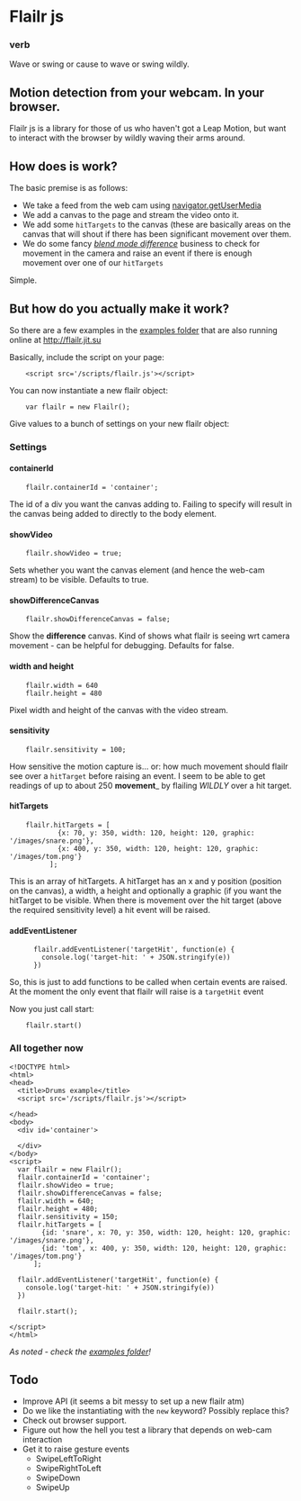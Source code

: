# Flailr js

### verb

Wave or swing or cause to wave or swing wildly.

## Motion detection from your webcam. In your browser.

Flailr js is a library for those of us who haven't got a Leap Motion, but want to interact with the browser by wildly
waving their arms around.


## How does is work?

The basic premise is as follows:

 - We take a feed from the web cam using [navigator.getUserMedia](https://developer.mozilla.org/en-US/docs/Web/API/Navigator.getUserMedia)
 - We add a canvas to the page and stream the video onto it.
 - We add some `hitTargets` to the canvas (these are basically areas on the canvas that will shout if there has been significant movement over them.
 - We do some fancy [_blend mode difference_](http://en.wikipedia.org/wiki/Blend_modes#Difference) business to check for movement in the camera and raise an event if there is enough movement over one of our `hitTargets`

Simple.


## But how do you actually make it work?

So there are a few examples in the [examples folder](https://github.com/PaulCampbell/Flailr/tree/master/public/examples) that are also running online at http://flailr.jit.su

Basically, include the script on your page:

        <script src='/scripts/flailr.js'></script>

You can now instantiate a new flailr object:

        var flailr = new Flailr();

Give values to a bunch of settings on your new flailr object:

### Settings
#### containerId

        flailr.containerId = 'container';

The id of a div you want the canvas adding to. Failing to specify will result in the canvas being added
to directly to the body element.

#### showVideo

        flailr.showVideo = true;

Sets whether you want the canvas element (and hence the web-cam stream) to be visible. Defaults to true.

#### showDifferenceCanvas

        flailr.showDifferenceCanvas = false;

Show the __difference__ canvas.  Kind of shows what flailr is seeing wrt camera movement - can be helpful for debugging.
Defaults for false.

#### width and height

        flailr.width = 640
        flailr.height = 480

Pixel width and height of the canvas with the video stream.

#### sensitivity

        flailr.sensitivity = 100;

How sensitive the motion capture is... or: how much movement should flailr see over a `hitTarget` before raising an event.
I seem to be able to get readings of up to about 250 __movement___ by flailing _WILDLY_ over a hit target.

#### hitTargets

        flailr.hitTargets = [
                {x: 70, y: 350, width: 120, height: 120, graphic: '/images/snare.png'},
                {x: 400, y: 350, width: 120, height: 120, graphic: '/images/tom.png'}
              ];

This is an array of hitTargets.  A hitTarget has an x and y position (position on the canvas), a width, a height and optionally
a graphic (if you want the hitTarget to be visible.  When there is movement over the hit target (above the required sensitivity
level) a hit event will be raised.

#### addEventListener

          flailr.addEventListener('targetHit', function(e) {
            console.log('target-hit: ' + JSON.stringify(e))
          })

So, this is just to add functions to be called when certain events are raised. At the moment the only event that flailr will raise
is a `targetHit` event

Now you just call start:

        flailr.start()



### All together now
    <!DOCTYPE html>
    <html>
    <head>
      <title>Drums example</title>
      <script src='/scripts/flailr.js'></script>

    </head>
    <body>
      <div id='container'>

      </div>
    </body>
    <script>
      var flailr = new Flailr();
      flailr.containerId = 'container';
      flailr.showVideo = true;
      flailr.showDifferenceCanvas = false;
      flailr.width = 640;
      flailr.height = 480;
      flailr.sensitivity = 150;
      flailr.hitTargets = [
            {id: 'snare', x: 70, y: 350, width: 120, height: 120, graphic: '/images/snare.png'},
            {id: 'tom', x: 400, y: 350, width: 120, height: 120, graphic: '/images/tom.png'}
          ];

      flailr.addEventListener('targetHit', function(e) {
        console.log('target-hit: ' + JSON.stringify(e))
      })

      flailr.start();

    </script>
    </html>

_As noted - check the [examples folder](https://github.com/PaulCampbell/Flailr/tree/master/public/examples)!_

## Todo

 - Improve API (it seems a bit messy to set up a new flailr atm)
 - Do we like the instantiating with the `new` keyword? Possibly replace this?
 - Check out browser support.
 - Figure out how the hell you test a library that depends on web-cam interaction
 - Get it to raise gesture events
   - SwipeLeftToRight
   - SwipeRightToLeft
   - SwipeDown
   - SwipeUp

